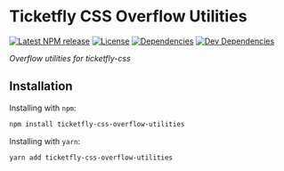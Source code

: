 # Ticketfly CSS Overflow Utilities

[![Latest NPM release][npm-badge]][npm-badge-url]
[![License][license-badge]][license-badge-url]
[![Dependencies][dependencies-badge]][dependencies-badge-url]
[![Dev Dependencies][devDependencies-badge]][devDependencies-badge-url]


_Overflow utilities for ticketfly-css_


## Installation

Installing with `npm`:

```bash
npm install ticketfly-css-overflow-utilities
```

Installing with `yarn`:

```bash
yarn add ticketfly-css-overflow-utilities
```

[npm-badge]: https://img.shields.io/npm/v/ticketfly-css-overflow-utilities.svg
[npm-badge-url]: https://www.npmjs.com/package/ticketfly-css-overflow-utilities
[license-badge]: https://img.shields.io/npm/l/ticketfly-css-overflow-utilities.svg
[license-badge-url]: LICENSE
[dependencies-badge]: https://img.shields.io/david/Ticketfly-UI/ticketfly-css-overflow-utilities.svg
[dependencies-badge-url]: https://david-dm.org/Ticketfly-UI/ticketfly-css-overflow-utilities
[devDependencies-badge]: https://img.shields.io/david/dev/Ticketfly-UI/ticketfly-css-overflow-utilities.svg
[devDependencies-badge-url]: https://david-dm.org/Ticketfly-UI/ticketfly-css-overflow-utilities#info=devDependencies



